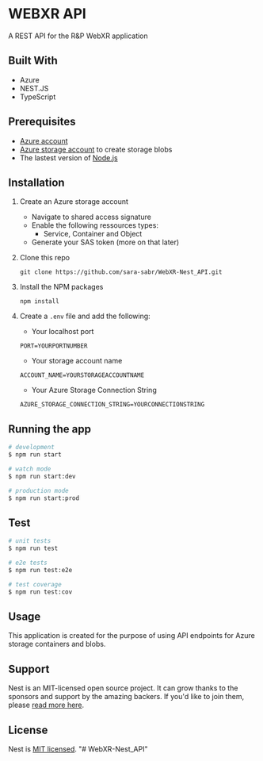 # WEBXR API

A REST API for the R&P WebXR application

## Built With 
- Azure 
- NEST.JS
- TypeScript

## Prerequisites
- [Azure account](https://azure.microsoft.com/free/?ref=microsoft.com&utm_source=microsoft.com&utm_medium=docs&utm_campaign=visualstudio)
- [Azure storage account](https://docs.microsoft.com/en-us/azure/storage/common/storage-account-create) to create storage blobs
- The lastest version of [Node.js](https://nodejs.org/en/download/) 

## Installation

1. Create an Azure storage account
    - Navigate to shared access signature 
    - Enable the following ressources types:
        - Service, Container and Object 
    - Generate your SAS token (more on that later) 

2. Clone this repo
    
    ```git clone https://github.com/sara-sabr/WebXR-Nest_API.git```

3. Install the NPM packages
    
    ```npm install```

4. Create a `.env` file and add the following:
    
    - Your localhost port
    
    ```PORT=YOURPORTNUMBER```
    
    - Your storage account name
    
    ```ACCOUNT_NAME=YOURSTORAGEACCOUNTNAME```
    
    - Your Azure Storage Connection String 
    
    ```AZURE_STORAGE_CONNECTION_STRING=YOURCONNECTIONSTRING```

## Running the app

```bash
# development
$ npm run start

# watch mode
$ npm run start:dev

# production mode
$ npm run start:prod
```

## Test

```bash
# unit tests
$ npm run test

# e2e tests
$ npm run test:e2e

# test coverage
$ npm run test:cov
```
## Usage 
This application is created for the purpose of using API endpoints for Azure storage containers and blobs.

## Support

Nest is an MIT-licensed open source project. It can grow thanks to the sponsors and support by the amazing backers. If you'd like to join them, please [read more here](https://docs.nestjs.com/support).


## License

  Nest is [MIT licensed](https://github.com/nestjs/nest/blob/master/LICENSE).
"# WebXR-Nest_API" 
